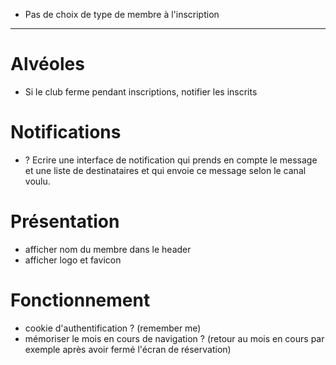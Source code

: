 - Pas de choix de type de membre à l'inscription

____
# Alvéoles

- Si le club ferme pendant inscriptions, notifier les inscrits


# Notifications

- ? Ecrire une interface de notification qui prends en compte le message et une liste de destinataires et qui envoie ce message selon le canal voulu.

# Présentation

- afficher nom du membre dans le header
- afficher logo et favicon

# Fonctionnement

- cookie d'authentification ? (remember me)
- mémoriser le mois en cours de navigation ? (retour au mois en cours par exemple après avoir fermé l'écran de réservation)
